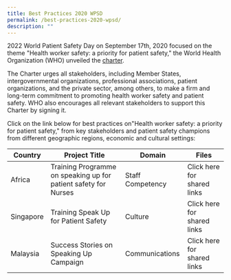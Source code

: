 ```yaml
---
title: Best Practices 2020 WPSD
permalink: /best-practices-2020-wpsd/
description: ""
---
```

2022 World Patient Safety Day on September 17th, 2020 focused on the theme "Health worker safety: a priority for patient safety," the World Health Organization (WHO) unveiled the [charter](https://www.who.int/publications/i/item/9789240011595). 

The Charter urges all stakeholders, including Member States, intergovernmental organizations, professional associations, patient organizations, and the private sector, among others, to make a firm and long-term commitment to promoting health worker safety and patient safety. WHO also encourages all relevant stakeholders to support this Charter by signing it.

Click on the link below for best practices on"Health worker safety: a priority for patient safety,"  from key stakeholders and patient safety champions from different geographic regions, economic and cultural settings:

| Country | Project Title| Domain | Files
|------- | -------- | -------- | -------- |
| Africa  | Training Programme on speaking up for patient safety for Nurses     | Staff Competency   | Click here for shared links|
| Singapore  | Training Speak Up for Patient Safety  | Culture   | Click here for shared links|
| Malaysia  | Success Stories on Speaking Up Campaign  | Communications  | Click here for shared links|